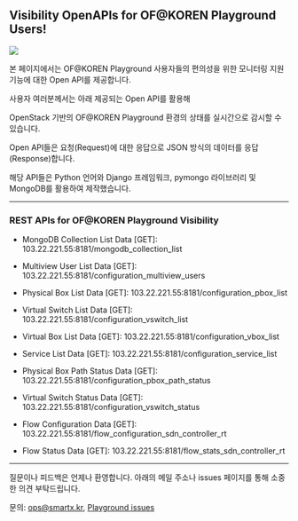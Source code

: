 ## Visibility OpenAPIs for OF@KOREN Playground Users!

![](https://raw.githubusercontent.com/SmartX-Labs/KOREN-Playground/master/images/OpenAPI.png)

본 페이지에서는 OF@KOREN Playground 사용자들의 편의성을 위한 모니터링 지원 기능에 대한
Open API를 제공합니다.

사용자 여러분께서는 아래 제공되는 Open API를 활용해

OpenStack 기반의 OF@KOREN Playground 환경의 상태를 실시간으로 감시할 수 있습니다.

Open API들은 요청(Request)에 대한 응답으로 JSON 방식의 데이터를 응답(Response)합니다.

해당 API들은 Python 언어와 Django 프레임워크, pymongo 라이브러리 및 MongoDB를 활용하여 제작했습니다.



***

### REST APIs for OF@KOREN Playground Visibility


* MongoDB Collection List Data [GET]: 103.22.221.55:8181/mongodb_collection_list

* Multiview User List Data [GET]: 103.22.221.55:8181/configuration_multiview_users

* Physical Box List Data [GET]: 103.22.221.55:8181/configuration_pbox_list

* Virtual Switch List Data [GET]: 103.22.221.55:8181/configuration_vswitch_list

* Virtual Box List Data [GET]: 103.22.221.55:8181/configuration_vbox_list

* Service List Data [GET]: 103.22.221.55:8181/configuration_service_list

* Physical Box Path Status Data [GET]: 103.22.221.55:8181/configuration_pbox_path_status

* Virtual Switch Status Data [GET]: 103.22.221.55:8181/configuration_vswitch_status

* Flow Configuration Data [GET]: 103.22.221.55:8181/flow_configuration_sdn_controller_rt

* Flow Status Data [GET]: 103.22.221.55:8181/flow_stats_sdn_controller_rt



***

질문이나 피드백은 언제나 환영합니다. 아래의 메일 주소나 issues 페이지를 통해 소중한 의견 부탁드립니다.

문의: ops@smartx.kr, [Playground issues](https://github.com/SmartX-Labs/KOREN-Playground/issues)
